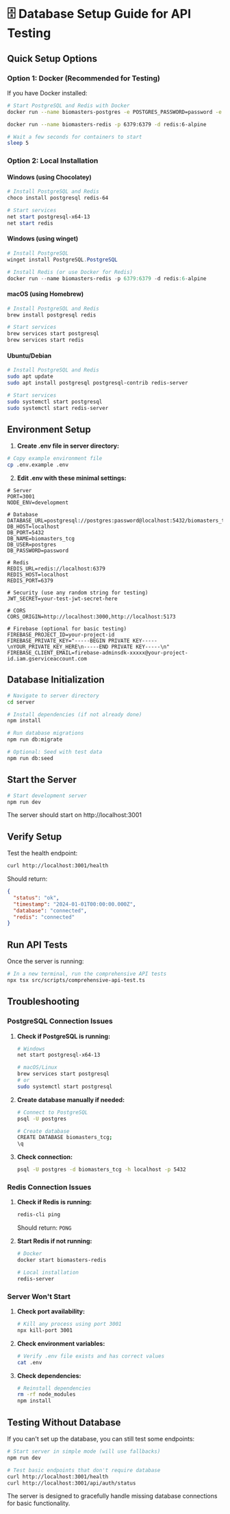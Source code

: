 # 🗄️ Database Setup Guide for API Testing

## Quick Setup Options

### Option 1: Docker (Recommended for Testing)

If you have Docker installed:

```bash
# Start PostgreSQL and Redis with Docker
docker run --name biomasters-postgres -e POSTGRES_PASSWORD=password -e POSTGRES_DB=biomasters_tcg -p 5432:5432 -d postgres:13

docker run --name biomasters-redis -p 6379:6379 -d redis:6-alpine

# Wait a few seconds for containers to start
sleep 5
```

### Option 2: Local Installation

#### Windows (using Chocolatey)
```powershell
# Install PostgreSQL and Redis
choco install postgresql redis-64

# Start services
net start postgresql-x64-13
net start redis
```

#### Windows (using winget)
```powershell
# Install PostgreSQL
winget install PostgreSQL.PostgreSQL

# Install Redis (or use Docker for Redis)
docker run --name biomasters-redis -p 6379:6379 -d redis:6-alpine
```

#### macOS (using Homebrew)
```bash
# Install PostgreSQL and Redis
brew install postgresql redis

# Start services
brew services start postgresql
brew services start redis
```

#### Ubuntu/Debian
```bash
# Install PostgreSQL and Redis
sudo apt update
sudo apt install postgresql postgresql-contrib redis-server

# Start services
sudo systemctl start postgresql
sudo systemctl start redis-server
```

## Environment Setup

1. **Create .env file in server directory:**

```bash
# Copy example environment file
cp .env.example .env
```

2. **Edit .env with these minimal settings:**

```env
# Server
PORT=3001
NODE_ENV=development

# Database
DATABASE_URL=postgresql://postgres:password@localhost:5432/biomasters_tcg
DB_HOST=localhost
DB_PORT=5432
DB_NAME=biomasters_tcg
DB_USER=postgres
DB_PASSWORD=password

# Redis
REDIS_URL=redis://localhost:6379
REDIS_HOST=localhost
REDIS_PORT=6379

# Security (use any random string for testing)
JWT_SECRET=your-test-jwt-secret-here

# CORS
CORS_ORIGIN=http://localhost:3000,http://localhost:5173

# Firebase (optional for basic testing)
FIREBASE_PROJECT_ID=your-project-id
FIREBASE_PRIVATE_KEY="-----BEGIN PRIVATE KEY-----\nYOUR_PRIVATE_KEY_HERE\n-----END PRIVATE KEY-----\n"
FIREBASE_CLIENT_EMAIL=firebase-adminsdk-xxxxx@your-project-id.iam.gserviceaccount.com
```

## Database Initialization

```bash
# Navigate to server directory
cd server

# Install dependencies (if not already done)
npm install

# Run database migrations
npm run db:migrate

# Optional: Seed with test data
npm run db:seed
```

## Start the Server

```bash
# Start development server
npm run dev
```

The server should start on http://localhost:3001

## Verify Setup

Test the health endpoint:
```bash
curl http://localhost:3001/health
```

Should return:
```json
{
  "status": "ok",
  "timestamp": "2024-01-01T00:00:00.000Z",
  "database": "connected",
  "redis": "connected"
}
```

## Run API Tests

Once the server is running:

```bash
# In a new terminal, run the comprehensive API tests
npx tsx src/scripts/comprehensive-api-test.ts
```

## Troubleshooting

### PostgreSQL Connection Issues

1. **Check if PostgreSQL is running:**
   ```bash
   # Windows
   net start postgresql-x64-13
   
   # macOS/Linux
   brew services start postgresql
   # or
   sudo systemctl start postgresql
   ```

2. **Create database manually if needed:**
   ```bash
   # Connect to PostgreSQL
   psql -U postgres
   
   # Create database
   CREATE DATABASE biomasters_tcg;
   \q
   ```

3. **Check connection:**
   ```bash
   psql -U postgres -d biomasters_tcg -h localhost -p 5432
   ```

### Redis Connection Issues

1. **Check if Redis is running:**
   ```bash
   redis-cli ping
   ```
   Should return: `PONG`

2. **Start Redis if not running:**
   ```bash
   # Docker
   docker start biomasters-redis
   
   # Local installation
   redis-server
   ```

### Server Won't Start

1. **Check port availability:**
   ```bash
   # Kill any process using port 3001
   npx kill-port 3001
   ```

2. **Check environment variables:**
   ```bash
   # Verify .env file exists and has correct values
   cat .env
   ```

3. **Check dependencies:**
   ```bash
   # Reinstall dependencies
   rm -rf node_modules
   npm install
   ```

## Testing Without Database

If you can't set up the database, you can still test some endpoints:

```bash
# Start server in simple mode (will use fallbacks)
npm run dev

# Test basic endpoints that don't require database
curl http://localhost:3001/health
curl http://localhost:3001/api/auth/status
```

The server is designed to gracefully handle missing database connections for basic functionality.
